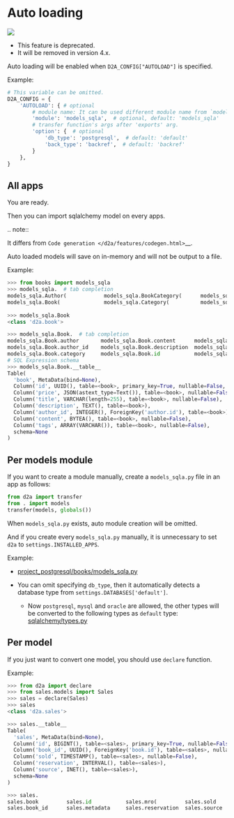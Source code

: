# Auto loading

![](https://img.shields.io/badge/level-warning-orange)
- This feature is deprecated.
- It will be removed in version 4.x.

Auto loading will be enabled when ``D2A_CONFIG["AUTOLOAD"]`` is specified.

Example:

```python
# This variable can be omitted.
D2A_CONFIG = {
    'AUTOLOAD': { # optional
        # module name: It can be used different module name from `models_sqla`.
        'module': 'models_sqla',  # optional, default: 'models_sqla'
        # transfer function's args after 'exports' arg.
        'option': {  # optional
            'db_type': 'postgresql',  # default: 'default'
            'back_type': 'backref',  # default: 'backref'
        }
    },
}
```

## All apps

You are ready.

Then you can import sqlalchemy model on every apps.

.. note::

  It differs from `Code generation </d2a/features/codegen.html>`__.

  Auto loaded models will save on in-memory and will not be output to a file.

Example:

```python
>>> from books import models_sqla
>>> models_sqla.  # tab completion
models_sqla.Author(            models_sqla.BookCategory(      models_sqla.CategoryRelation(  models_sqla.transfer(
models_sqla.Book(              models_sqla.Category(          models_sqla.models
  
>>> models_sqla.Book
<class 'd2a.book'>

>>> models_sqla.Book.  # tab completion
models_sqla.Book.author       models_sqla.Book.content      models_sqlaBook.metadata     models_sqla.Book.tags
models_sqla.Book.author_id    models_sqla.Book.description  models_sqlaBook.mro(         models_sqla.Book.title
models_sqla.Book.category     models_sqla.Book.id           models_sqlaBook.price
# SQL Expression schema
>>> models_sqla.Book.__table__
Table(
  'book', MetaData(bind=None),
  Column('id', UUID(), table=<book>, primary_key=True, nullable=False, default=ColumnDefault(<function uuid4 at 0x7f3cebe7e598>)),
  Column('price', JSON(astext_type=Text()), table=<book>, nullable=False),
  Column('title', VARCHAR(length=255), table=<book>, nullable=False),
  Column('description', TEXT(), table=<book>),
  Column('author_id', INTEGER(), ForeignKey('author.id'), table=<book>),
  Column('content', BYTEA(), table=<book>, nullable=False),
  Column('tags', ARRAY(VARCHAR()), table=<book>, nullable=False),
  schema=None
)
```

## Per models module

If you want to create a module manually, create a `models_sqla.py` file in an app as follows:

```python
from d2a import transfer
from . import models
transfer(models, globals())
```

When `models_sqla.py` exists, auto module creation will be omitted.

And if you create every `models_sqla.py` manually,
it is unnecessary to set `d2a` to ``settings.INSTALLED_APPS``.

Example:

- [project_postgresql/books/models_sqla.py](https://github.com/walkframe/d2a/blob/master/project_postgresql/books/models_sqla.py)
- You can omit specifying `db_type`, then it automatically detects a database type from ``settings.DATABASES['default']``.

  - Now `postgresql`, `mysql` and `oracle` are allowed,
    the other types will be converted to the following types as ``default`` type: 
    [sqlalchemy/types.py](https://github.com/zzzeek/sqlalchemy/blob/master/lib/sqlalchemy/types.py)

## Per model
If you just want to convert one model, you should use `declare` function.

Example:

```python
>>> from d2a import declare
>>> from sales.models import Sales
>>> sales = declare(Sales)
>>> sales
<class 'd2a.sales'>

>>> sales.__table__
Table(
  'sales', MetaData(bind=None), 
  Column('id', BIGINT(), table=<sales>, primary_key=True, nullable=False), 
  Column('book_id', UUID(), ForeignKey('book.id'), table=<sales>, nullable=False), 
  Column('sold', TIMESTAMP(), table=<sales>, nullable=False), 
  Column('reservation', INTERVAL(), table=<sales>), 
  Column('source', INET(), table=<sales>), 
  schema=None
)

>>> sales.
sales.book         sales.id           sales.mro(         sales.sold
sales.book_id      sales.metadata     sales.reservation  sales.source
```
